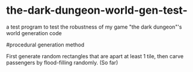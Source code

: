 # the-dark-dungeon-world-gen-test-
a test program to test the robustness of my game "the dark dungeon"'s world generation code

#procedural generation method

First generate random rectangles that are apart at least 1 tile, then carve passengers by flood-filling randomly. (So far)
